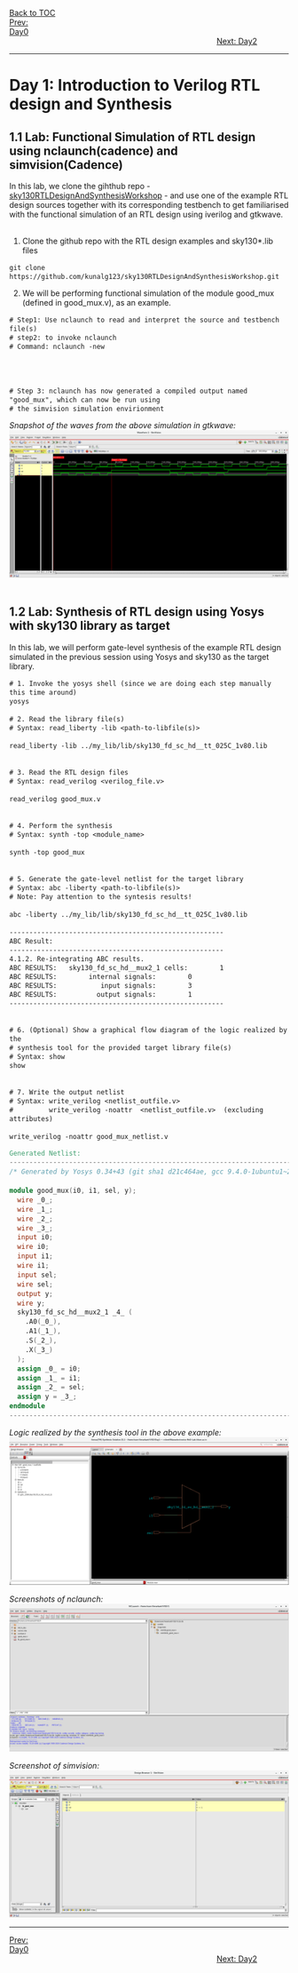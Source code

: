 [Back to TOC](../README.md)  
[Prev: Day0](Day0.md)$~~~~~~~~~~~~~~~~~~~~~~~~~~~~~~~~~~~~~~~~~~~~~~~~~~~~~~~~~~~~~~~~~~~~~~~~~~~~~~~~~~~~~~~~~~~~~~~~~~~~~~~~~~~~~~~~~~~~~~~~~~~~~~~~~~~~~~~~~~~~~~~~~~~~~~~~~~~~~~~~~~~~~~~~~~~~~~~~~~~~~~~~~~~~~~~~~~~~~~~~~~~~~~~~~~~~~~$[Next: Day2](Day2.md)  
_________________________________________________________________________________________________________  
# Day 1: Introduction to Verilog RTL design and Synthesis

## 1.1 Lab: Functional Simulation of RTL design using nclaunch(cadence) and simvision(Cadence)
In this lab, we clone the gihthub repo - [sky130RTLDesignAndSynthesisWorkshop](https://github.com/kunalg123/sky130RTLDesignAndSynthesisWorkshop) - and use one of the example RTL design sources together with its corresponding testbench to get familiarised with the functional simulation of an RTL design using iverilog and gtkwave.   
<br />
1. Clone the github repo with the RTL design examples and sky130*.lib files
```shell
git clone https://github.com/kunalg123/sky130RTLDesignAndSynthesisWorkshop.git
```

2. We will be performing functional simulation of the module good_mux (defined in good_mux.v), as an example.
```shell
# Step1: Use nclaunch to read and interpret the source and testbench file(s) 
# step2: to invoke nclaunch
# Command: nclaunch -new




# Step 3: nclaunch has now generated a compiled output named "good_mux", which can now be run using
# the simvision simulation envirionment

```

_Snapshot of the waves from the above simulation in gtkwave:_
![D1_lab1_2input_nclaunch_simvision](/docs/images/D1_lab1_2input_mux_simvision.png)
<br />
<br />

## 1.2 Lab: Synthesis of RTL design using Yosys with sky130 library as target
In this lab, we will perform gate-level synthesis of the example RTL design simulated in the previous session using Yosys and sky130 as the target library.
<br />

```
# 1. Invoke the yosys shell (since we are doing each step manually this time around)
yosys

# 2. Read the library file(s)
# Syntax: read_liberty -lib <path-to-libfile(s)>

read_liberty -lib ../my_lib/lib/sky130_fd_sc_hd__tt_025C_1v80.lib


# 3. Read the RTL design files
# Syntax: read_verilog <verilog_file.v>

read_verilog good_mux.v


# 4. Perform the synthesis
# Syntax: synth -top <module_name> 

synth -top good_mux


# 5. Generate the gate-level netlist for the target library
# Syntax: abc -liberty <path-to-libfile(s)>
# Note: Pay attention to the syntesis results!

abc -liberty ../my_lib/lib/sky130_fd_sc_hd__tt_025C_1v80.lib

------------------------------------------------------
ABC Result:
------------------------------------------------------
4.1.2. Re-integrating ABC results.
ABC RESULTS:   sky130_fd_sc_hd__mux2_1 cells:        1
ABC RESULTS:        internal signals:        0
ABC RESULTS:           input signals:        3
ABC RESULTS:          output signals:        1
------------------------------------------------------


# 6. (Optional) Show a graphical flow diagram of the logic realized by the 
# synthesis tool for the provided target library file(s)
# Syntax: show
show


# 7. Write the output netlist
# Syntax: write_verilog <netlist_outfile.v>
#         write_verilog -noattr  <netlist_outfile.v>  (excluding attributes)

write_verilog -noattr good_mux_netlist.v
```
```verilog
Generated Netlist:
-------------------------------------------------------------------------------------------
/* Generated by Yosys 0.34+43 (git sha1 d21c464ae, gcc 9.4.0-1ubuntu1~20.04.2 -fPIC -Os) */

module good_mux(i0, i1, sel, y);
  wire _0_;
  wire _1_;
  wire _2_;
  wire _3_;
  input i0;
  wire i0;
  input i1;
  wire i1;
  input sel;
  wire sel;
  output y;
  wire y;
  sky130_fd_sc_hd__mux2_1 _4_ (
    .A0(_0_),
    .A1(_1_),
    .S(_2_),
    .X(_3_)
  );
  assign _0_ = i0;
  assign _1_ = i1;
  assign _2_ = sel;
  assign y = _3_;
endmodule
-------------------------------------------------------------------------------------------
```
  
_Logic realized by the synthesis tool in the above example:_
![D1_lab3_2input_mux_synth_logical_diagram](/docs/images/D1_lab1_2input_mux_synth_logical_diagram.png)  

_Screenshots of nclaunch:_
![D1_nclaunch_screenshot](/docs/images/D1_lab_nclaunch_screenshot.png)  

_Screenshot of simvision:_
![D1_simvision_screenshot](/docs/images/D1_lab_simvision_screenshot.png)  

_________________________________________________________________________________________________________  

[Prev: Day0](Day0.md)$~~~~~~~~~~~~~~~~~~~~~~~~~~~~~~~~~~~~~~~~~~~~~~~~~~~~~~~~~~~~~~~~~~~~~~~~~~~~~~~~~~~~~~~~~~~~~~~~~~~~~~~~~~~~~~~~~~~~~~~~~~~~~~~~~~~~~~~~~~~~~~~~~~~~~~~~~~~~~~~~~~~~~~~~~~~~~~~~~~~~~~~~~~~~~~~~~~~~~~~~~~~~~~~~~~~~~~$[Next: Day2](Day2.md)  

